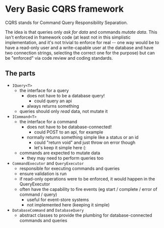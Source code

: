 # Very Basic CQRS framework

CQRS stands for Command Query Responsibility Separation.

The idea is that queries only _ask for data_ and commands _mutate data_. This isn't enforced
in framework code (at least not in this simplistic implementation, and it's not trivial to enforce
for real -- one way would be to have a read-only user and a write-capable user at the database
and have two connection strings, selecting the correct one for the purpose) but can be "enforced"
via code review and coding standards.

## The parts

- `IQuery<T>`
    - the interface for a query 
        - does not have to be a database query!
            - could query an api
        - always returns something
    - queries should only _read_ data, not mutate it
- `ICommand<T>`
    - the interface for a command 
        - does not have to be database-connected!
            - could POST to an api, for example
        - normally returns something simple like a status or an id
            - could "return void" and just throw on error though
            - let's keep it simple here (:
    - commands are expected to mutate data
        - they may need to perform queries too
 - `CommandExecutor` and `QueryExecutor`
    - responsible for executing commands and queries
    - ensure validation is run
    - if read-only operations were to be enforced, it would happen in the QueryExecutor
    - often have the capability to fire events (eg start / complete / error of command / query)
        - useful for event-store systems
        - not implemented here (keeping it simple)
 - `DatabaseCommand` and `DatabaseQuery`
    - abstract classes to provide the plumbing for database-connected commands and queries
    
